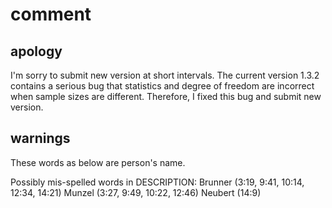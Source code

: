 # comment
## apology
I'm sorry to submit new version at short intervals.
The current version 1.3.2 contains a serious bug
 that statistics and degree of freedom are incorrect
  when sample sizes are different.
Therefore, I fixed this bug and submit new version.

## warnings
These words as below are person's name.

Possibly mis-spelled words in DESCRIPTION:
  Brunner (3:19, 9:41, 10:14, 12:34, 14:21)
  Munzel (3:27, 9:49, 10:22, 12:46)
  Neubert (14:9)

